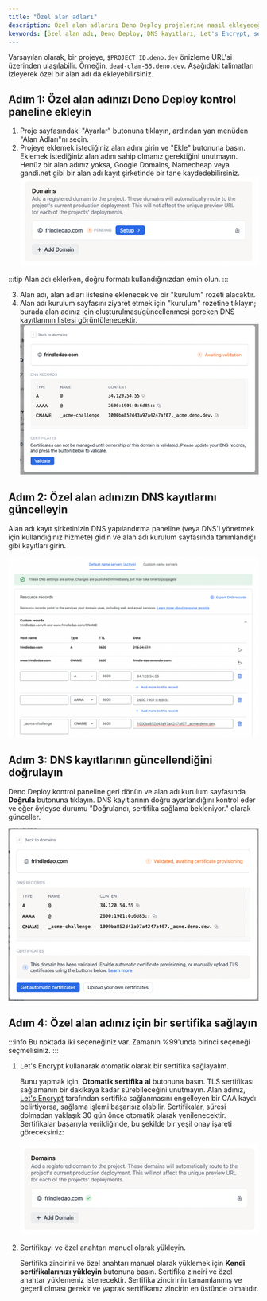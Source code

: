 ```yaml
---
title: "Özel alan adları"
description: Özel alan adlarını Deno Deploy projelerine nasıl ekleyeceğinizi adım adım öğrenin. Bu rehber, DNS kayıtlarını güncellemeyi ve sertifika alımını kapsamaktadır.
keywords: [özel alan adı, Deno Deploy, DNS kayıtları, Let's Encrypt, sertifika]
---
```


Varsayılan olarak, bir projeye, `$PROJECT_ID.deno.dev` önizleme URL'si üzerinden ulaşılabilir. Örneğin, `dead-clam-55.deno.dev`. Aşağıdaki talimatları izleyerek özel bir alan adı da ekleyebilirsiniz.

## **Adım 1:** Özel alan adınızı Deno Deploy kontrol paneline ekleyin

1. Proje sayfasındaki "Ayarlar" butonuna tıklayın, ardından yan menüden "Alan Adları"nı seçin.
2. Projeye eklemek istediğiniz alan adını girin ve "Ekle" butonuna basın. Eklemek istediğiniz alan adını sahip olmanız gerektiğini unutmayın. Henüz bir alan adınız yoksa, Google Domains, Namecheap veya gandi.net gibi bir alan adı kayıt şirketinde bir tane kaydedebilirsiniz.
   ![add_custom_domain](../../../images/cikti/denoland/deploy/docs-images/add_custom_domain.png)

:::tip
Alan adı eklerken, doğru formatı kullandığınızdan emin olun.
:::

3. Alan adı, alan adları listesine eklenecek ve bir "kurulum" rozeti alacaktır.
4. Alan adı kurulum sayfasını ziyaret etmek için "kurulum" rozetine tıklayın; burada alan adınız için oluşturulması/güncellenmesi gereken DNS kayıtlarının listesi görüntülenecektir.
   ![dns_records_modal](../../../images/cikti/denoland/deploy/docs-images/dns_records_modal.png)

## **Adım 2:** Özel alan adınızın DNS kayıtlarını güncelleyin

Alan adı kayıt şirketinizin DNS yapılandırma paneline (veya DNS'i yönetmek için kullandığınız hizmete) gidin ve alan adı kurulum sayfasında tanımlandığı gibi kayıtları girin.

![change_dns_records](../../../images/cikti/denoland/deploy/docs-images/change_dns_records.png)

## **Adım 3:** DNS kayıtlarının güncellendiğini doğrulayın

Deno Deploy kontrol paneline geri dönün ve alan adı kurulum sayfasında **Doğrula** butonuna tıklayın. DNS kayıtlarının doğru ayarlandığını kontrol eder ve eğer öyleyse durumu "Doğrulandı, sertifika sağlama bekleniyor." olarak günceller.

![get_certificates](../../../images/cikti/denoland/deploy/docs-images/get_certificates.png)

## **Adım 4:** Özel alan adınız için bir sertifika sağlayın

:::info
Bu noktada iki seçeneğiniz var. Zamanın %99'unda birinci seçeneği seçmelisiniz.
:::

1. Let's Encrypt kullanarak otomatik olarak bir sertifika sağlayalım.

   Bunu yapmak için, **Otomatik sertifika al** butonuna basın. TLS sertifikası sağlamanın bir dakikaya kadar sürebileceğini unutmayın. Alan adınız, [Let's Encrypt](https://letsencrypt.org/) tarafından sertifika sağlanmasını engelleyen bir CAA kaydı belirtiyorsa, sağlama işlemi başarısız olabilir. Sertifikalar, süresi dolmadan yaklaşık 30 gün önce otomatik olarak yenilenecektir. Sertifikalar başarıyla verildiğinde, bu şekilde bir yeşil onay işareti göreceksiniz:

   ![green_check](../../../images/cikti/denoland/deploy/docs-images/green_check.png)

2. Sertifikayı ve özel anahtarı manuel olarak yükleyin.

   Sertifika zincirini ve özel anahtarı manuel olarak yüklemek için **Kendi sertifikalarınızı yükleyin** butonuna basın. Sertifika zinciri ve özel anahtar yüklemeniz istenecektir. Sertifika zincirinin tamamlanmış ve geçerli olması gerekir ve yaprak sertifikanız zincirin en üstünde olmalıdır.